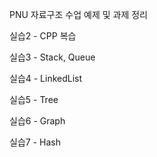 PNU 자료구조 수업 예제 및 과제 정리

실습2 - CPP 복습

실습3 - Stack, Queue

실습4 - LinkedList

실습5 - Tree

실습6 - Graph

실습7 - Hash
